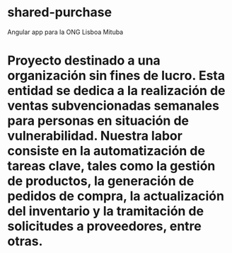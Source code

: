 # shared-purchase
Angular app  para la ONG Lisboa Mituba
# Proyecto destinado a una organización sin fines de lucro. Esta entidad se dedica a la realización de ventas subvencionadas semanales para personas en situación de vulnerabilidad. Nuestra labor consiste en la automatización de tareas clave, tales como la gestión de productos, la generación de pedidos de compra, la actualización del inventario y la tramitación de solicitudes a proveedores, entre otras.
